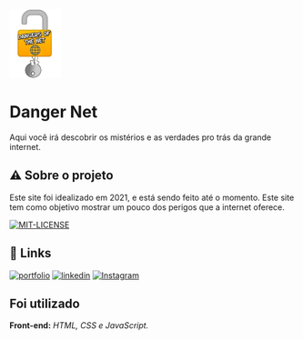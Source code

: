 
![Logo](images/dangernet-logo.png)


# Danger Net

Aqui você irá descobrir os mistérios e as verdades pro trás da grande internet.

## :warning: Sobre o projeto
Este site foi idealizado em 2021, e está sendo feito até o momento. Este site tem como objetivo mostrar um pouco dos perigos que a internet oferece.

[![MIT-LICENSE](https://img.shields.io/apm/l/vim-mode)](#)

## 🔗 Links
[![portfolio](https://img.shields.io/badge/meu_portfolio-0A66C2?style=for-the-badge&logo=ko-fi&logoColor=white)](https://giovanniclopes.github.io/portfolio.com/)
[![linkedin](https://img.shields.io/badge/linkedin-000?style=for-the-badge&logo=linkedin&logoColor=white)](https://www.linkedin/in/giovanni-lopes21.com/)
[![Instagram](https://img.shields.io/badge/instagram-3251a9?style=for-the-badge&logo=instagram&logoColor=white)](https://www.linkedin/in/giovanni-lopes21.com/)


## Foi utilizado

**Front-end:** _HTML, CSS e JavaScript._